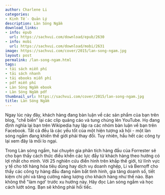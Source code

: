 ```yaml
---
author: Charlene Li
categories:
- Kinh Tế - Quản Lý
description: Làn Sóng Ngầm
download_links:
- info: epub
  url: https://sachvui.com/download/epub/2630
- info: mobi
  url: https://sachvui.com/download/mobi/2631
image: https://sachvui.com/cover/2015/lan-song-ngam.jpg
layout: post
permalink: /lan-song-ngam.html
tags:
- tải sách miễn phí
- tải sách nhanh
- tải ebooks miễn phí
- pdf miễn phí
- Làn Sóng Ngầm ebook
- Làn Sóng Ngầm pdf
thumbnail_url: https://sachvui.com/cover/2015/lan-song-ngam.jpg
title: Làn Sóng Ngầm
---
```


 <div class="item-desc text-justify"> <p>Ngay lúc này đây, khách hàng đang bàn luận về các sản phẩm của bạn trên blog, "chế biến" lại các clip quảng cáo và tung chúng lên YouTube. Họ đang định nghĩa lại bạn trên Wikipedia hay lập ra các nhóm bàn luận về bạn trên Facebook. Tất cả đều là các yếu tốt của một hiện tượng xã hội - một làn sóng ngầm đang khiến thế giới phải thay đổi. Tuy nhiên, hầu hết các công ty lại xem đây là mối lo ngại.</p><p>Trong Làn sóng ngầm, hai chuyên gia phân tích hàng đầu của Forrester sẽ cho bạn thấy cách thức điều khển các lực đẩy từ khách hàng theo hướng có lợi nhất cho mình. Với 25 nghiên cứu điển hình trên khắp thế giới, từ lĩnh vực y tế cho tới hàng hóa tiêu dùng hay dịch vụ doanh nghệp, Li và Bernoff cho thấy các công ty hàng đầu đang nắm bắt tình hình, gia tăng doanh số, tiết kiệm chi phí và tăng cường năng lượng cho khách hàng như thế nào. Bạn không thể "làm ngơ' trước xu hướng này. Hãy đọc Làn sóng ngầm và học cách lướt sóng. Bạn sẽ không phải hối tiếc.</p> </div>